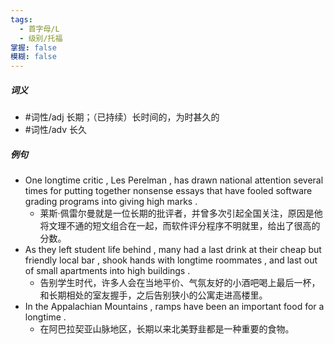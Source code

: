 ```yaml
---
tags:
  - 首字母/L
  - 级别/托福
掌握: false
模糊: false
---
```

##### 词义
- #词性/adj  长期；（已持续）长时间的，为时甚久的
- #词性/adv  长久
##### 例句
- One longtime critic , Les Perelman , has drawn national attention several times for putting together nonsense essays that have fooled software grading programs into giving high marks .
	- 莱斯·佩雷尔曼就是一位长期的批评者，并曾多次引起全国关注，原因是他将文理不通的短文组合在一起，而软件评分程序不明就里，给出了很高的分数。
- As they left student life behind , many had a last drink at their cheap but friendly local bar , shook hands with longtime roommates , and last out of small apartments into high buildings .
	- 告别学生时代，许多人会在当地平价、气氛友好的小酒吧喝上最后一杯，和长期相处的室友握手，之后告别狭小的公寓走进高楼里。
- In the Appalachian Mountains , ramps have been an important food for a longtime .
	- 在阿巴拉契亚山脉地区，长期以来北美野韭都是一种重要的食物。

